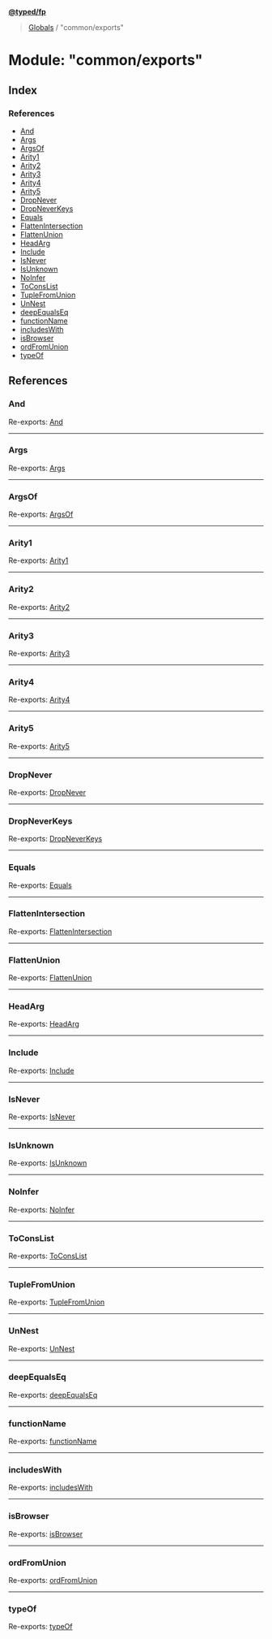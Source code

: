 **[@typed/fp](../README.md)**

> [Globals](../globals.md) / "common/exports"

# Module: "common/exports"

## Index

### References

* [And](_common_exports_.md#and)
* [Args](_common_exports_.md#args)
* [ArgsOf](_common_exports_.md#argsof)
* [Arity1](_common_exports_.md#arity1)
* [Arity2](_common_exports_.md#arity2)
* [Arity3](_common_exports_.md#arity3)
* [Arity4](_common_exports_.md#arity4)
* [Arity5](_common_exports_.md#arity5)
* [DropNever](_common_exports_.md#dropnever)
* [DropNeverKeys](_common_exports_.md#dropneverkeys)
* [Equals](_common_exports_.md#equals)
* [FlattenIntersection](_common_exports_.md#flattenintersection)
* [FlattenUnion](_common_exports_.md#flattenunion)
* [HeadArg](_common_exports_.md#headarg)
* [Include](_common_exports_.md#include)
* [IsNever](_common_exports_.md#isnever)
* [IsUnknown](_common_exports_.md#isunknown)
* [NoInfer](_common_exports_.md#noinfer)
* [ToConsList](_common_exports_.md#toconslist)
* [TupleFromUnion](_common_exports_.md#tuplefromunion)
* [UnNest](_common_exports_.md#unnest)
* [deepEqualsEq](_common_exports_.md#deepequalseq)
* [functionName](_common_exports_.md#functionname)
* [includesWith](_common_exports_.md#includeswith)
* [isBrowser](_common_exports_.md#isbrowser)
* [ordFromUnion](_common_exports_.md#ordfromunion)
* [typeOf](_common_exports_.md#typeof)

## References

### And

Re-exports: [And](_common_and_.md#and)

___

### Args

Re-exports: [Args](_common_args_.md#args)

___

### ArgsOf

Re-exports: [ArgsOf](_common_types_.md#argsof)

___

### Arity1

Re-exports: [Arity1](_common_types_.md#arity1)

___

### Arity2

Re-exports: [Arity2](_common_types_.md#arity2)

___

### Arity3

Re-exports: [Arity3](_common_types_.md#arity3)

___

### Arity4

Re-exports: [Arity4](_common_types_.md#arity4)

___

### Arity5

Re-exports: [Arity5](_common_types_.md#arity5)

___

### DropNever

Re-exports: [DropNever](_common_dropnever_.md#dropnever)

___

### DropNeverKeys

Re-exports: [DropNeverKeys](_common_dropnever_.md#dropneverkeys)

___

### Equals

Re-exports: [Equals](_common_types_.md#equals)

___

### FlattenIntersection

Re-exports: [FlattenIntersection](_common_conslist_.md#flattenintersection)

___

### FlattenUnion

Re-exports: [FlattenUnion](_common_conslist_.md#flattenunion)

___

### HeadArg

Re-exports: [HeadArg](_common_types_.md#headarg)

___

### Include

Re-exports: [Include](_common_include_.md#include)

___

### IsNever

Re-exports: [IsNever](_common_types_.md#isnever)

___

### IsUnknown

Re-exports: [IsUnknown](_common_types_.md#isunknown)

___

### NoInfer

Re-exports: [NoInfer](_common_types_.md#noinfer)

___

### ToConsList

Re-exports: [ToConsList](_common_conslist_.md#toconslist)

___

### TupleFromUnion

Re-exports: [TupleFromUnion](_common_tuplefromunion_.md#tuplefromunion)

___

### UnNest

Re-exports: [UnNest](_common_conslist_.md#unnest)

___

### deepEqualsEq

Re-exports: [deepEqualsEq](_common_deepequalseq_.md#deepequalseq)

___

### functionName

Re-exports: [functionName](_common_functionname_.md#functionname)

___

### includesWith

Re-exports: [includesWith](_common_includeswith_.md#includeswith)

___

### isBrowser

Re-exports: [isBrowser](_common_isbrowser_.md#isbrowser)

___

### ordFromUnion

Re-exports: [ordFromUnion](_common_tuplefromunion_.md#ordfromunion)

___

### typeOf

Re-exports: [typeOf](_common_typeof_.md#typeof)
